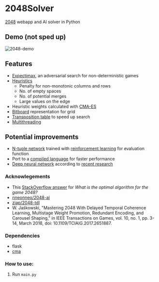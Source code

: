 # 2048Solver
[2048](https://play2048.co/) webapp and AI solver in Python

## Demo (not sped up)
![2048-demo](https://user-images.githubusercontent.com/80515759/222767967-dd664566-7852-4cd4-bebb-efd7890492e4.gif)

## Features
 - [Expectimax](https://en.wikipedia.org/wiki/Expectiminimax), an adversarial search for non-deterministic games
 - [Heuristics](https://en.wikipedia.org/wiki/Heuristic_(computer_science))
    - Penalty for non-monotonic columns and rows
    - No. of empty spaces
    - No. of potential merges
    - Large values on the edge
 - Heuristic weights calculated with [CMA-ES](https://en.wikipedia.org/wiki/CMA-ES)
 - [Bitboard](https://en.wikipedia.org/wiki/Bitboard) representation for grid
 - [Transposition table](http://en.wikipedia.org/wiki/Transposition_table) to speed up search
 - [Multithreading](https://en.wikipedia.org/wiki/Multithreading_(computer_architecture))

 ## Potential improvements
 - [N-tuple network](https://en.wikipedia.org/wiki/RAMnets) trained with [reinforcement learning](https://en.wikipedia.org/wiki/Reinforcement_learning) for evaluation function
 - Port to a [compiled language](https://en.wikipedia.org/wiki/Compiled_language) for faster performance
 - [Deep neural network](https://doi.org/10.1007/978-3-030-65883-0_5) according to [recent research](https://doi.org/10.2197/ipsjjip.29.336)

### Acknowlegements
 - This [StackOverflow answer](https://stackoverflow.com/a/22498940/1204143) for *What is the optimal algorithm for the game 2048?*
 - [nneonneo/2048-ai](https://github.com/nneonneo/2048-ai) 
 - [ziap/2048-tdl](https://github.com/ziap/2048-tdl)
 - W. Jaśkowski, "Mastering 2048 With Delayed Temporal Coherence Learning, Multistage Weight Promotion, Redundant Encoding, and Carousel Shaping," in IEEE Transactions on Games, vol. 10, no. 1, pp. 3-14, March 2018, doi: 10.1109/TCIAIG.2017.2651887.

### Dependencies
 - flask
 - [cma](https://pypi.org/project/cma/)

### How to use:
1. Run `main.py`

